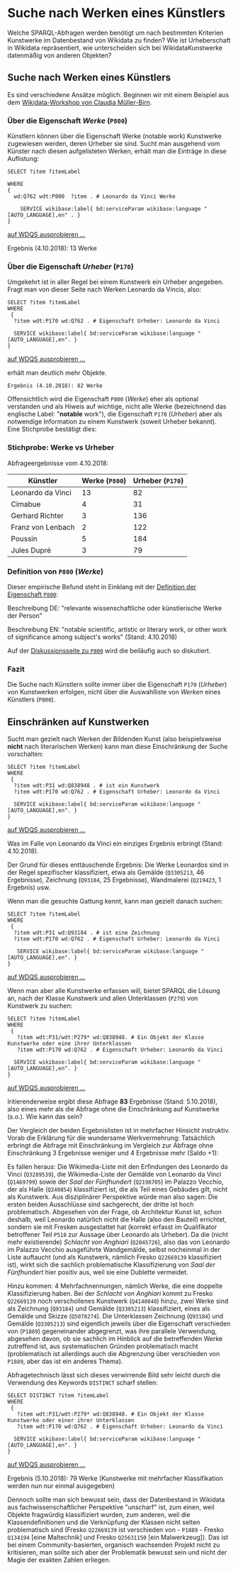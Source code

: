 # Suche nach Werken eines Künstlers

Welche SPARQL-Abfragen werden benötigt um nach bestimmten Kriterien Kunstwerke im Datenbestand von Wikidata zu finden? Wie ist Urheberschaft in Wikidata repräsentiert, wie unterscheiden sich bei WikidataKunstwerke datenmäßig von anderen Objekten?

## Suche nach Werken eines Künstlers

Es sind verschiedene Ansätze möglich. Beginnen wir mit einem Beispiel aus dem [Wikidata-Workshop von Claudia Müller-Birn](https://github.com/clmb/wikidata_workshop/tree/master/SPARQL1_Statements).

### Über die Eigenschaft *Werke* (`P800`)

Künstlern können über die Eigenschaft Werke (notable work) Kunstwerke zugewiesen werden, deren Urheber sie sind. Sucht man ausgehend vom Künster nach diesen aufgelisteten Werken, erhält man die Einträge in diese Auflistung:

```sparql
SELECT ?item ?itemLabel

WHERE
{
  wd:Q762 wdt:P800  ?item . # Leonardo da Vinci Werke

    SERVICE wikibase:label{ bd:serviceParam wikibase:language "[AUTO_LANGUAGE],en" . }
}
```
[auf WDQS ausprobieren ...](https://query.wikidata.org/#%23Suche%20alle%20Gem%C3%A4lde%20eines%20K%C3%BCnstlers%0A%0ASELECT%20%3Fitem%20%3FitemLabel%0AWHERE%20%0A%7B%0A%20%20wd%3AQ762%20wdt%3AP800%20%3Fitem%20.%20%23%20Leonardo%20da%20Vinci%20Werke%0A%20%20%0A%20%20%20%20SERVICE%20wikibase%3Alabel%7B%20bd%3AserviceParam%20wikibase%3Alanguage%20%22%5BAUTO_LANGUAGE%5D%2Cen%22%20.%20%7D%0A%0A%7D)

Ergebnis (4.10.2018): 13 Werke

### Über die Eigenschaft *Urheber* (`P170`)

Umgekehrt ist in aller Regel bei einem Kunstwerk ein Urheber angegeben. Fragt man von dieser Seite nach Werken Leonardo da Vincis, also:

```sparql
SELECT ?item ?itemLabel
WHERE
 {
  ?item wdt:P170 wd:Q762 . # Eigenschaft Urheber: Leonardo da Vinci

  SERVICE wikibase:label{ bd:serviceParam wikibase:language "[AUTO_LANGUAGE],en". }
}
```
[auf WDQS ausprobieren ...](https://query.wikidata.org/#%23%20Suche%20nach%20Gem%C3%A4lden%20Leonardo%20da%20Vincis%2C%20per%20Urheber%0A%0ASELECT%20%3Fitem%20%3FitemLabel%20%0AWHERE%0A%20%7B%0A%20%20%3Fitem%20wdt%3AP170%20wd%3AQ762%20.%20%23%20Eigenschaft%20Urheber%3A%20Leonardo%20da%20Vinci%0A%20%20%20%0A%20%20SERVICE%20wikibase%3Alabel%7B%20bd%3AserviceParam%20wikibase%3Alanguage%20%22%5BAUTO_LANGUAGE%5D%2Cen%22.%20%7D%0A%7D)

erhält man deutlich mehr Objekte.

    Ergebnis (4.10.2018): 82 Werke

Offensichtlich wird die Eigenschaft `P800` (*Werke*) eher als optional verstanden und als Hiweis auf wichtige, nicht alle Werke (bezeichnend das englische Label: "**notable** work"), die Eigenschaft `P170` (*Urheber*) aber als notwendige Information zu einem Kunstwerk (soweit Urheber bekannt). Eine Stichprobe bestätigt dies:

### Stichprobe: Werke vs Urheber

Abfrageergebnisse vom 4.10.2018:

Künstler | Werke (`P800`) | Urheber (`P170`)
-------- | -------- | --------
Leonardo da Vinci | 13 | 82
Cimabue | 4 | 31
Gerhard Richter | 3 | 136
Franz von Lenbach | 2 | 122
Poussin | 5 | 184
Jules Dupré | 3 | 79

### Definition von `P800` (*Werke*)

Dieser empirische Befund steht in Einklang mit der [Definition der Eigenschaft `P800`](https://www.wikidata.org/wiki/Property:P800 ):

Beschreibung DE: "relevante wissenschaftliche oder künstlerische Werke der Person"

Beschreibung EN: "notable scientific, artistic or literary work, or other work of significance among subject's works"
(Stand: 4.10.2018)

Auf der [Diskussionsseite zu `P800`](https://www.wikidata.org/wiki/Property_talk:P800) wird die beiläufig auch so diskutiert.

### Fazit

Die Suche nach Künstlern sollte immer über die Eigenschaft `P170` (*Urheber*) von Kunstwerken erfolgen, nicht über die Auswahlliste von *Werken* eines Künstlers (`P800`).

## Einschränken auf Kunstwerken

Sucht man gezielt nach Werken der Bildenden Kunst (also beispielsweise **nicht** nach literarischen Werken) kann man diese Einschränkung der Suche vorschalten:

```sparql
SELECT ?item ?itemLabel
WHERE
 {
  ?item wdt:P31 wd:Q838948 . # ist ein Kunstwerk
  ?item wdt:P170 wd:Q762 . # Eigenschaft Urheber: Leonardo da Vinci

  SERVICE wikibase:label{ bd:serviceParam wikibase:language "[AUTO_LANGUAGE],en". }
}
```
[auf WDQS ausprobieren ...](https://query.wikidata.org/#%23%20Suche%20nach%20Werken%20eines%20K%C3%BCnstlers%2C%20ausschlie%C3%9Flich%20Kunstwerke%0A%0ASELECT%20%3Fitem%20%3FitemLabel%0AWHERE%0A%20%7B%0A%20%20%3Fitem%20wdt%3AP31%20wd%3AQ838948%20.%20%23%20ist%20ein%20Kunstwerk%0A%20%20%3Fitem%20wdt%3AP170%20wd%3AQ762%20.%20%23%20Eigenschaft%20Urheber%3A%20Leonardo%20da%20Vinci%0A%0A%20%20SERVICE%20wikibase%3Alabel%7B%20bd%3AserviceParam%20wikibase%3Alanguage%20%22%5BAUTO_LANGUAGE%5D%2Cen%22.%20%7D%0A%7D)

Was im Falle von Leonardo da Vinci ein einziges Ergebnis erbringt (Stand: 4.10.2018).

Der Grund für dieses enttäuschende Ergebnis: Die Werke Leonardos sind in der Regel spezifischer klassifiziert, etwa als Gemälde (`Q3305213`, 46 Ergebnisse), Zeichnung (`Q93184`, 25 Ergebnisse), Wandmalerei (`Q219423`, 1 Ergebnis) usw.

Wenn man die gesuchte Gattung kennt, kann man gezielt danach suchen:

```sparql
SELECT ?item ?itemLabel
WHERE
 {
  ?item wdt:P31 wd:Q93184 . # ist eine Zeichnung
  ?item wdt:P170 wd:Q762 . # Eigenschaft Urheber: Leonardo da Vinci

   SERVICE wikibase:label{ bd:serviceParam wikibase:language "[AUTO_LANGUAGE],en". }
}
```
[auf WDQS ausprobieren ...](https://query.wikidata.org/#%23%20Suche%20nach%20Werken%20eines%20K%C3%BCnstlers%2C%20ausschlie%C3%9Flich%20Zeichnungen%0A%0ASELECT%20%3Fitem%20%3FitemLabel%0AWHERE%0A%20%7B%0A%20%20%3Fitem%20wdt%3AP31%20wd%3AQ93184%20.%20%23%20ist%20eine%20Zeichnung%0A%20%20%3Fitem%20wdt%3AP170%20wd%3AQ762%20.%20%23%20Eigenschaft%20Urheber%3A%20Leonardo%20da%20Vinci%0A%0A%20%20%20SERVICE%20wikibase%3Alabel%7B%20bd%3AserviceParam%20wikibase%3Alanguage%20%22%5BAUTO_LANGUAGE%5D%2Cen%22.%20%7D%0A%7D)

Wenn man aber alle Kunstwerke erfassen will, bietet SPARQL die Lösung an, nach der Klasse Kunstwerk und allen Unterklassen (`P279`) von Kunstwerk zu suchen:

```sparql
SELECT ?item ?itemLabel
WHERE
 {
   ?item wdt:P31/wdt:P279* wd:Q838948. # Ein Objekt der Klasse Kunstwerke oder eine ihrer Unterklassen
   ?item wdt:P170 wd:Q762 . # Eigenschaft Urheber: Leonardo da Vinci

  SERVICE wikibase:label{ bd:serviceParam wikibase:language "[AUTO_LANGUAGE],en". }
}
```
[auf WDQS ausprobieren ...](https://query.wikidata.org/#%23%20Suche%20nach%20Werken%20eines%20K%C3%BCnstlers%2C%20ausschlie%C3%9Flich%20Kunstwerke%0A%0ASELECT%20%3Fitem%20%3FitemLabel%0AWHERE%0A%20%7B%0A%20%20%20%3Fitem%20wdt%3AP31%2Fwdt%3AP279%2a%20wd%3AQ838948.%20%23%20Ein%20Objekt%20der%20Klasse%20Kunstwerke%20oder%20eine%20ihrer%20Unterklassen%0A%20%20%20%3Fitem%20wdt%3AP170%20wd%3AQ762%20.%20%23%20Eigenschaft%20Urheber%3A%20Leonardo%20da%20Vinci%0A%0A%20%20SERVICE%20wikibase%3Alabel%7B%20bd%3AserviceParam%20wikibase%3Alanguage%20%22%5BAUTO_LANGUAGE%5D%2Cen%22.%20%7D%0A%7D%0A)

Iritierenderweise ergibt diese Abfrage **83** Ergebnisse (Stand: 5.10.2018), also eines mehr als die Abfrage ohne die Einschränkung auf Kunstwerke (s.o.). Wie kann das sein?

Der Vergleich der beiden Ergebnislisten ist in mehrfacher Hinsicht instruktiv. Vorab die Erklärung für die wundersame Werkvermehrung: Tatsächlich erbringt die Abfrage mit Einschränkung im Vergleich zur Abfrage ohne Einschränkung 3 Ergebnisse weniger und 4 Ergebnisse mehr (Saldo +1):

Es fallen heraus: Die Wikimedia-Liste mit den  Erfindungen des Leonardo da Vinci (`Q3289539`), die Wikimedia-Liste der Gemälde von Leonardo da Vinci (`Q1469799`) sowie der *Saal der Fünfhundert* (`Q2198705`) im Palazzo Vecchio, der als Halle (`Q240854`) klassifiziert ist, die als Teil eines Gebäudes gilt, nicht als Kunstwerk. Aus disziplinärer Perspektive würde man also sagen: Die ersten  beiden Ausschlüsse sind sachgerecht, der dritte ist hoch problematisch. Abgesehen von der Frage, ob Architektur Kunst ist, schon deshalb, weil Leonardo natürlich nicht die Halle (also den Bauteil) errichtet, sondern sie mit Fresken ausgestattet hat (korrekt erfasst im Qualifikator betroffener Teil `P518` zur Aussage über Leonardo als Urheber). Da die (nicht mehr existierende)  *Schlacht von Anghiari* (`Q2045726`), also das von Leonardo im Palazzo Vecchio ausgeführte Wandgemälde, selbst nocheinmal in der Liste auftaucht (und als Kunstwerk, nämlich Fresko `Q22669139` klassifiziert ist), wirkt sich die sachlich problematische Klassifizierung von *Saal der Fünfhundert* hier positiv aus, weil sie eine Dublette vermeidet.

Hinzu kommen: 4 Mehrfachnennungen, nämlich Werke, die eine doppelte Klassifizierung haben. Bei der *Schlacht von Anghiari* kommt zu Fresko `Q22669139` noch verschollenes Kunstwerk (`Q4140840`) hinzu, zwei Werke sind als Zeichnung (`Q93184`) und Gemälde (`Q3305213`) klassifiziert, eines als Gemälde und Skizze (`Q5078274`). Die Unterklassen Zeichnung (`Q93184`) und Gemälde (`Q3305213`) sind eigentlich jeweils über die Eigenschaft verschieden von (`P1889`) gegeneinander abgegrenzt, was ihre parallele Verwendung, abgesehen davon, ob sie sachlich im Hinblick auf die betreffenden Werke zutreffend ist, aus systematischen Gründen problematisch macht (problematisch ist allerdings auch die Abgrenzung über verschieden von `P1889`, aber das ist ein anderes Thema).

Abfragetechnisch lässt sich dieses verwirrende Bild sehr leicht durch die Verwendung des Keywords `DISTINCT` scharf stellen:

```sparql
SELECT DISTINCT ?item ?itemLabel
WHERE
 {
   ?item wdt:P31/wdt:P279* wd:Q838948. # Ein Objekt der Klasse Kunstwerke oder einer ihrer Unterklassen
   ?item wdt:P170 wd:Q762 . # Eigenschaft Urheber: Leonardo da Vinci

  SERVICE wikibase:label{ bd:serviceParam wikibase:language "[AUTO_LANGUAGE],en". }
}
```
[auf WDQS ausprobieren ...](https://query.wikidata.org/#%23%20Suche%20nach%20Werken%20eines%20K%C3%BCnstlers%2C%20ausschlie%C3%9Flich%20Kunstwerke%0A%0ASELECT%20DISTINCT%20%3Fitem%20%3FitemLabel%0AWHERE%0A%20%7B%0A%20%20%20%3Fitem%20wdt%3AP31%2Fwdt%3AP279%2a%20wd%3AQ838948.%20%23%20Ein%20Objekt%20der%20Klasse%20Kunstwerke%20oder%20einer%20ihrer%20Unterklassen%0A%20%20%20%3Fitem%20wdt%3AP170%20wd%3AQ762%20.%20%23%20Eigenschaft%20Urheber%3A%20Leonardo%20da%20Vinci%0A%0A%20%20SERVICE%20wikibase%3Alabel%7B%20bd%3AserviceParam%20wikibase%3Alanguage%20%22%5BAUTO_LANGUAGE%5D%2Cen%22.%20%7D%0A%7D)

Ergebnis (5.10.2018): 79 Werke (Kunstwerke mit mehrfacher Klassifikation werden nun nur einmal ausgegeben)

Dennoch sollte man sich bewusst sein, dass der Datenbestand in Wikidata aus fachwissenschaftlicher Perspektive "unscharf" ist, zum einen, weil Objekte fragwürdig klassifiziert wurden, zum anderen, weil die Klassendefinitionen und die Verknüpfung der Klassen nicht selten problematisch sind (Fresko `Q22669139` ist verschieden von - `P1889` - Fresko `Q134194` [eine Maltechnik] und Fresko `Q25631150` [ein Malwerkzeug]). Das ist bei einem Community-basierten, organisch wachsenden Projekt nicht zu kritisieren, man sollte sich aber der Problematik bewusst sein und nicht der Magie der exakten Zahlen erliegen.
